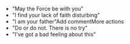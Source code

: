 - "May the Force be with you"
- "I find your lack of faith disturbing"
- "I am your father"Add commentMore actions
- "Do or do not. There is no try"
- "I've got a bad feeling about this"